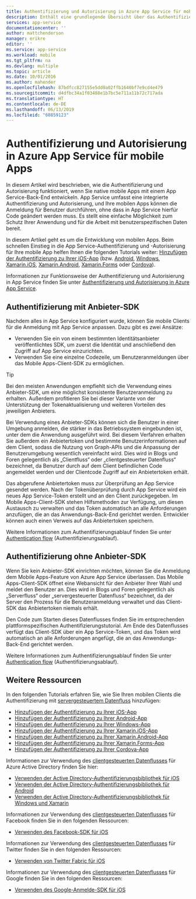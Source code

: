 ```yaml
---
title: Authentifizierung und Autorisierung in Azure App Service für mobile Apps | Microsoft-Dokumentation
description: Enthält eine grundlegende Übersicht über das Authentifizierungs-/Autorisierungsfeature für Azure App Service, wobei der Schwerpunkt auf mobilen Apps liegt.
services: app-service
documentationcenter: ''
author: mattchenderson
manager: erikre
editor: ''
ms.service: app-service
ms.workload: mobile
ms.tgt_pltfrm: na
ms.devlang: multiple
ms.topic: article
ms.date: 10/01/2016
ms.author: mahender
ms.openlocfilehash: 87bdfcc827155e5dd0a02ffb1640bf7e9cd4e479
ms.sourcegitcommit: d4dfbc34a1f03488e1b7bc5e711a11b72c717ada
ms.translationtype: HT
ms.contentlocale: de-DE
ms.lasthandoff: 06/13/2019
ms.locfileid: "60859123"
---
```

# <a name="authentication-and-authorization-in-azure-app-service-for-mobile-apps"></a>Authentifizierung und Autorisierung in Azure App Service für mobile Apps

In diesem Artikel wird beschrieben, wie die Authentifizierung und Autorisierung funktioniert, wenn Sie native mobile Apps mit einem App Service-Back-End entwickeln. App Service umfasst eine integrierte Authentifizierung und Autorisierung, und Ihre mobilen Apps können die Anmeldung für Benutzer durchführen, ohne dass in App Service hierfür Code geändert werden muss. Es stellt eine einfache Möglichkeit zum Schutz Ihrer Anwendung und für die Arbeit mit benutzerspezifischen Daten bereit. 

In diesem Artikel geht es um die Entwicklung von mobilen Apps. Beim schnellen Einstieg in die App Service-Authentifizierung und -Autorisierung für Ihre mobile App helfen Ihnen die folgenden Tutorials weiter: [Hinzufügen der Authentifizierung zu Ihrer iOS-App][iOS] (bzw. [Android], [Windows], [Xamarin.iOS], [Xamarin.Android], [Xamarin.Forms] oder [Cordova]). 

Informationen zur Funktionsweise der Authentifizierung und Autorisierung in App Service finden Sie unter [Authentifizierung und Autorisierung in Azure App Service](../app-service/overview-authentication-authorization.md).

## <a name="authentication-with-provider-sdk"></a>Authentifizierung mit Anbieter-SDK

Nachdem alles in App Service konfiguriert wurde, können Sie mobile Clients für die Anmeldung mit App Service anpassen. Dazu gibt es zwei Ansätze:

* Verwenden Sie ein von einem bestimmten Identitätsanbieter veröffentlichtes SDK, um zuerst die Identität und anschließend den Zugriff auf App Service einzurichten.
* Verwenden Sie eine einzelne Codezeile, um Benutzeranmeldungen über das Mobile Apps-Client-SDK zu ermöglichen.

> [!TIP]
> Bei den meisten Anwendungen empfiehlt sich die Verwendung eines Anbieter-SDK, um eine möglichst konsistente Benutzeranmeldung zu erhalten. Außerdem profitieren Sie bei dieser Variante von der Unterstützung der Tokenaktualisierung und weiteren Vorteilen des jeweiligen Anbieters.
> 
> 

Bei Verwendung eines Anbieter-SDKs können sich die Benutzer in einer Umgebung anmelden, die stärker in das Betriebssystem eingebunden ist, unter dem die Anwendung ausgeführt wird. Bei diesem Verfahren erhalten Sie außerdem ein Anbietertoken und bestimmte Benutzerinformationen auf dem Client, sodass die Nutzung von Graph-APIs und die Anpassung der Benutzerumgebung wesentlich vereinfacht wird. Dies wird in Blogs und Foren gelegentlich als „Clientfluss“ oder „clientgesteuerter Datenfluss“ bezeichnet, da Benutzer durch auf dem Client befindlichen Code angemeldet werden und der Clientcode Zugriff auf ein Anbietertoken erhält.

Das abgerufene Anbietertoken muss zur Überprüfung an App Service gesendet werden. Nach der Tokenüberprüfung durch App Service wird ein neues App Service-Token erstellt und an den Client zurückgegeben. Im Mobile Apps-Client-SDK stehen Hilfsmethoden zur Verfügung, um diesen Austausch zu verwalten und das Token automatisch an alle Anforderungen anzufügen, die an das Anwendungs-Back-End gerichtet werden. Entwickler können auch einen Verweis auf das Anbietertoken speichern.

Weitere Informationen zum Authentifizierungsablauf finden Sie unter [Authentication flow](../app-service/overview-authentication-authorization.md#authentication-flow) (Authentifizierungsablauf). 

## <a name="authentication-without-provider-sdk"></a>Authentifizierung ohne Anbieter-SDK

Wenn Sie kein Anbieter-SDK einrichten möchten, können Sie die Anmeldung dem Mobile Apps-Feature von Azure App Service überlassen. Das Mobile Apps-Client-SDK öffnet eine Webansicht für den Anbieter Ihrer Wahl und meldet den Benutzer an. Dies wird in Blogs und Foren gelegentlich als „Serverfluss“ oder „servergesteuerter Datenfluss“ bezeichnet, da der Server den Prozess für die Benutzeranmeldung verwaltet und das Client-SDK das Anbietertoken niemals erhält.

Den Code zum Starten dieses Datenflusses finden Sie im entsprechenden plattformspezifischen Authentifizierungstutorial. Am Ende des Datenflusses verfügt das Client-SDK über ein App Service-Token, und das Token wird automatisch an alle Anforderungen angefügt, die an das Anwendungs-Back-End gerichtet werden.

Weitere Informationen zum Authentifizierungsablauf finden Sie unter [Authentication flow](../app-service/overview-authentication-authorization.md#authentication-flow) (Authentifizierungsablauf). 
## <a name="more-resources"></a>Weitere Ressourcen

In den folgenden Tutorials erfahren Sie, wie Sie Ihren mobilen Clients die Authentifizierung mit [servergesteuertem Datenfluss](../app-service/overview-authentication-authorization.md#authentication-flow) hinzufügen:

* [Hinzufügen der Authentifizierung zu Ihrer iOS-App][iOS]
* [Hinzufügen der Authentifizierung zu Ihrer Android-App][Android]
* [Hinzufügen der Authentifizierung zu Ihrer Windows-App][Windows]
* [Hinzufügen der Authentifizierung zu Ihrer Xamarin.iOS-App][Xamarin.iOS]
* [Hinzufügen der Authentifizierung zu Ihrer Xamarin.Android-App][Xamarin.Android]
* [Hinzufügen der Authentifizierung zu Ihrer Xamarin.Forms-App][Xamarin.Forms]
* [Hinzufügen der Authentifizierung zu Ihrer Cordova-App][Cordova]

Informationen zur Verwendung des [clientgesteuerten Datenflusses](../app-service/overview-authentication-authorization.md#authentication-flow) für Azure Active Directory finden Sie hier:

* [Verwenden der Active Directory-Authentifizierungsbibliothek für iOS][ADAL-iOS]
* [Verwenden der Active Directory-Authentifizierungsbibliothek für Android][ADAL-Android]
* [Verwenden der Active Directory-Authentifizierungsbibliothek für Windows und Xamarin][ADAL-dotnet]

Informationen zur Verwendung des [clientgesteuerten Datenflusses](../app-service/overview-authentication-authorization.md#authentication-flow) für Facebook finden Sie in den folgenden Ressourcen:

* [Verwenden des Facebook-SDK für iOS](../app-service-mobile/app-service-mobile-ios-how-to-use-client-library.md#facebook-sdk)

Informationen zur Verwendung des [clientgesteuerten Datenflusses](../app-service/overview-authentication-authorization.md#authentication-flow) für Twitter finden Sie in den folgenden Ressourcen:

* [Verwenden von Twitter Fabric für iOS](../app-service-mobile/app-service-mobile-ios-how-to-use-client-library.md#twitter-fabric)

Informationen zur Verwendung des [clientgesteuerten Datenflusses](../app-service/overview-authentication-authorization.md#authentication-flow) für Google finden Sie in den folgenden Ressourcen:

* [Verwenden des Google-Anmelde-SDK für iOS](../app-service-mobile/app-service-mobile-ios-how-to-use-client-library.md#google-sdk)

[iOS]: ../app-service-mobile/app-service-mobile-ios-get-started-users.md
[Android]: ../app-service-mobile/app-service-mobile-android-get-started-users.md
[Xamarin.iOS]: ../app-service-mobile/app-service-mobile-xamarin-ios-get-started-users.md
[Xamarin.Android]: ../app-service-mobile/app-service-mobile-xamarin-android-get-started-users.md
[Xamarin.Forms]: ../app-service-mobile/app-service-mobile-xamarin-forms-get-started-users.md
[Windows]: ../app-service-mobile/app-service-mobile-windows-store-dotnet-get-started-users.md
[Cordova]: ../app-service-mobile/app-service-mobile-cordova-get-started-users.md

[AAD]: ../app-service/configure-authentication-provider-aad.md
[Facebook]: ../app-service/configure-authentication-provider-facebook.md
[Google]: configure-authentication-provider-google.md
[MSA]: ../app-service/configure-authentication-provider-microsoft.md
[Twitter]: ../app-service/configure-authentication-provider-twitter.md

[custom-auth]: ../app-service-mobile/app-service-mobile-dotnet-backend-how-to-use-server-sdk.md#custom-auth

[ADAL-Android]: ../app-service-mobile/app-service-mobile-android-how-to-use-client-library.md#adal
[ADAL-iOS]: ../app-service-mobile/app-service-mobile-ios-how-to-use-client-library.md#adal
[ADAL-dotnet]: ../app-service-mobile/app-service-mobile-dotnet-how-to-use-client-library.md#adal
